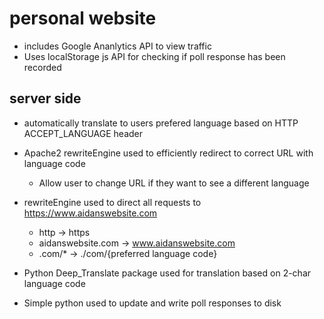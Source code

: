 # personal website


 - includes Google Ananlytics API to view traffic
 - Uses localStorage js API for checking if poll response has been recorded

## server side
 - automatically translate to users prefered language based on HTTP ACCEPT_LANGUAGE header
 - Apache2 rewriteEngine used to efficiently redirect to correct URL with language code
     - Allow user to change URL if they want to see a different language
 - rewriteEngine used to direct all requests to https://www.aidanswebsite.com
     - http -> https
     - aidanswebsite.com -> www.aidanswebsite.com
     - .com/\* -> ./com/{preferred language code}
      
 - Python Deep_Translate package used for translation based on 2-char language code
 - Simple python used to update and write poll responses to disk
